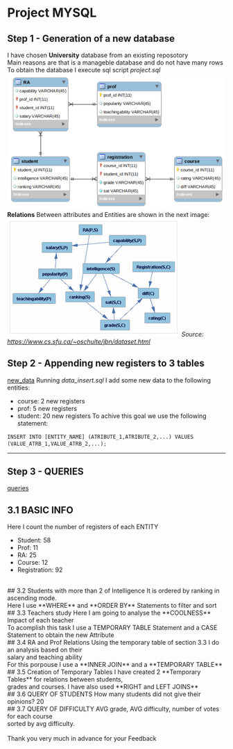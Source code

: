 # Project MYSQL
## Step 1 - Generation of a new database
I have chosen **University** database from an existing reposotory<br>
Main reasons are that is a manageble database and do not have many rows<br>
To obtain the database I execute sql script *project.sql*<br>
![ERD](ERD.png)
<br>
**Relations** Between attributes and Entities are shown in the next image:<br>
![ATTRIBUTES](attributes.png)
*Source: https://www.cs.sfu.ca/~oschulte/jbn/dataset.html*
<br>
## Step 2 - Appending new registers to 3 tables
[new_data](project_insert_data.sql)
Running *data_insert.sql* I add some new data to the following entities:<br>
*   course: 2 new registers
*   prof: 5 new registers
*   student: 20 new registers
To achive this goal we use the following statement:
```
INSERT INTO [ENTITY_NAME] (ATRIBUTE_1,ATRIBUTE_2,...) VALUES (VALUE_ATRB_1,VALUE_ATRB_2,...);
```
_____
## Step 3 - QUERIES
[queries](project_queries.sql)
## 3.1 BASIC INFO
Here I count the number of registers of each ENTITY<br>
*   Student: 58
*   Prof: 11
*   RA: 25
*   Course: 12
*   Registration: 92
<br>
## 3.2 Students with more than 2 of Intelligence
It is ordered by ranking in ascending mode.<br>
Here I use **WHERE** and **ORDER BY** Statements to filter and sort
<br>
## 3.3 Teachers study
Here I am going to analyse the **COOLNESS** Impact of each teacher<br>
To acomplish this task I use a TEMPORARY TABLE Statement and a CASE <br>
Statement to obtain the new Attribute
<br>
## 3.4 RA and Prof Relations
Using the temporary table of section 3.3 I do an analysis based on their<br>
salary and teaching ability<br>
For this porpouse I use a **INNER JOIN** and a **TEMPORARY TABLE**
<br>
## 3.5 Creation of Temporary Tables
I have created 2 **Temporary Tables** for relations between students, <br>
grades and courses. I have also used **RIGHT and LEFT JOINS**<br>
## 3.6 QUERY OF STUDENTS
How many students did not give their opinions? 20 <br>
## 3.7 QUERY OF DIFFICULTY
AVG grade, AVG difficulty, number of votes for each course<br>
sorted by avg difficulty.<br>
<br>
Thank you very much in advance for your Feedback<br>
